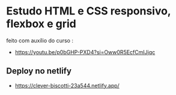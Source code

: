 # Estudo HTML e CSS responsivo, flexbox e grid

feito com auxílio do curso :

- https://youtu.be/p0bGHP-PXD4?si=Oww0R5EcfCmIJjqc

## Deploy no netlify

- https://clever-biscotti-23a544.netlify.app/
